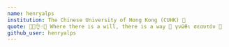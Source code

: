 ```yaml
---
name: henryalps
institution: The Chinese University of Hong Kong (CUHK) 🚩
quote: 🙌👐👌☝🏻 Where there is a will, there is a way 🏃 γνῶθι σεαυτόν 👀
github_user: henryalps
---
```

